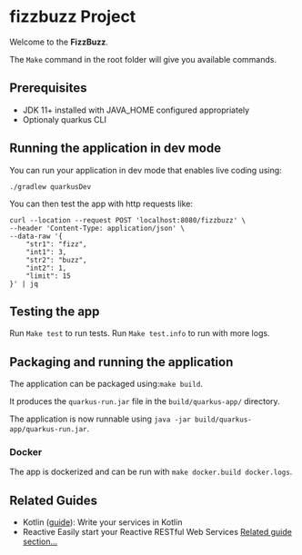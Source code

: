 # fizzbuzz Project

Welcome to the **FizzBuzz**.

The `Make` command in the root folder will give you available commands.

## Prerequisites

- JDK 11+ installed with JAVA_HOME configured appropriately
- Optionaly quarkus CLI

## Running the application in dev mode

You can run your application in dev mode that enables live coding using:
```shell script
./gradlew quarkusDev
```

You can then test the app with http requests like:
```sheel script
curl --location --request POST 'localhost:8080/fizzbuzz' \
--header 'Content-Type: application/json' \
--data-raw '{
    "str1": "fizz",
    "int1": 3,
    "str2": "buzz",
    "int2": 1,
    "limit": 15
}' | jq
```

## Testing the app

Run `Make test` to run tests.
Run `Make test.info` to run with more logs.

## Packaging and running the application

The application can be packaged using:`make build`.

It produces the `quarkus-run.jar` file in the `build/quarkus-app/` directory.

The application is now runnable using `java -jar build/quarkus-app/quarkus-run.jar`.

### Docker

The app is dockerized and can be run with `make docker.build docker.logs`.

## Related Guides

- Kotlin ([guide](https://quarkus.io/guides/kotlin)): Write your services in Kotlin
- Reactive Easily start your Reactive RESTful Web Services [Related guide section...](https://quarkus.io/guides/getting-started-reactive#reactive-jax-rs-resources)
